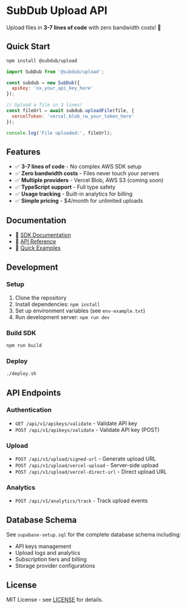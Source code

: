 # SubDub Upload API

Upload files in **3-7 lines of code** with zero bandwidth costs! 🚀

## Quick Start

```bash
npm install @subdub/upload
```

```javascript
import SubDub from '@subdub/upload';

const subdub = new SubDub({
  apiKey: 'ox_your_api_key_here'
});

// Upload a file in 3 lines!
const fileUrl = await subdub.uploadFile(file, {
  vercelToken: 'vercel_blob_rw_your_token_here'
});

console.log('File uploaded:', fileUrl);
```

## Features

- ✅ **3-7 lines of code** - No complex AWS SDK setup
- ✅ **Zero bandwidth costs** - Files never touch your servers
- ✅ **Multiple providers** - Vercel Blob, AWS S3 (coming soon)
- ✅ **TypeScript support** - Full type safety
- ✅ **Usage tracking** - Built-in analytics for billing
- ✅ **Simple pricing** - $4/month for unlimited uploads

## Documentation

- 📖 [SDK Documentation](README-SDK.md)
- 🔧 [API Reference](README-API.md)
- 🚀 [Quick Examples](API-EXAMPLES.md)

## Development

### Setup

1. Clone the repository
2. Install dependencies: `npm install`
3. Set up environment variables (see `env-example.txt`)
4. Run development server: `npm run dev`

### Build SDK

```bash
npm run build
```

### Deploy

```bash
./deploy.sh
```

## API Endpoints

### Authentication
- `GET /api/v1/apikeys/validate` - Validate API key
- `POST /api/v1/apikeys/validate` - Validate API key (POST)

### Upload
- `POST /api/v1/upload/signed-url` - Generate upload URL
- `POST /api/v1/upload/vercel-upload` - Server-side upload
- `POST /api/v1/upload/vercel-direct-url` - Direct upload URL

### Analytics
- `POST /api/v1/analytics/track` - Track upload events

## Database Schema

See `supabase-setup.sql` for the complete database schema including:
- API keys management
- Upload logs and analytics
- Subscription tiers and billing
- Storage provider configurations

## License

MIT License - see [LICENSE](LICENSE) for details.